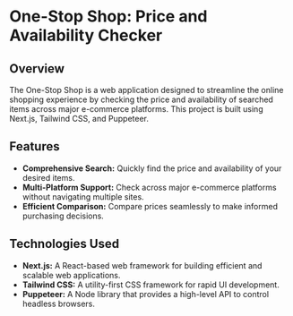 # One-Stop Shop: Price and Availability Checker

## Overview

The One-Stop Shop is a web application designed to streamline the online shopping experience by checking the price and availability of searched items across major e-commerce platforms. This project is built using Next.js, Tailwind CSS, and Puppeteer.

## Features

- **Comprehensive Search:** Quickly find the price and availability of your desired items.
- **Multi-Platform Support:** Check across major e-commerce platforms without navigating multiple sites.
- **Efficient Comparison:** Compare prices seamlessly to make informed purchasing decisions.

## Technologies Used

- **Next.js:** A React-based web framework for building efficient and scalable web applications.
- **Tailwind CSS:** A utility-first CSS framework for rapid UI development.
- **Puppeteer:** A Node library that provides a high-level API to control headless browsers.
